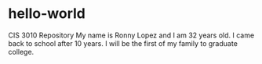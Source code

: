 # hello-world
CIS 3010 Repository
My name is Ronny Lopez and I am 32 years old. I came back to school after 10 years. I will be the first of my family to graduate college.
